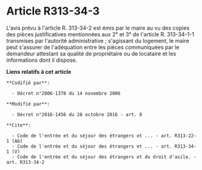# Article R313-34-3

L'avis prévu à l'article R. 313-34-2 est émis par le maire au vu des copies des pièces justificatives mentionnées aux 2° et
3° de l'article R. 313-34-1-1 transmises par l'autorité administrative ; s'agissant du logement, le maire peut s'assurer de
l'adéquation entre les pièces communiquées par le demandeur attestant sa qualité de propriétaire ou de locataire et les
informations dont il dispose.

**Liens relatifs à cet article**

	**Codifié par**:

	  - Décret n°2006-1378 du 14 novembre 2006

	**Modifié par**:

	  - Décret n°2016-1456 du 28 octobre 2016 - art. 8

	**Cite**:

	  - Code de l'entrée et du séjour des étrangers et ... - art. R313-22-1 (Ab)
	  - Code de l'entrée et du séjour des étrangers et ... - art. R313-34-1 (V)
	  - Code de l'entrée et du séjour des étrangers et du droit d'asile. - art. R313-34-2

